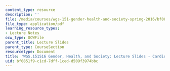 ```yaml
---
content_type: resource
description: ''
file: /media/courses/wgs-151-gender-health-and-society-spring-2016/bf0851f9c1cd7dff1cedd509f3974bbc_MITWGS_151S16_Week2.pdf
file_type: application/pdf
learning_resource_types:
- Lecture Notes
ocw_type: OCWFile
parent_title: Lecture Slides
parent_type: CourseSection
resourcetype: Document
title: 'WGS.151S16 Gender, Health, and Society: Lecture Slides - Cardiovascular Disease'
uid: bf0851f9-c1cd-7dff-1ced-d509f3974bbc
---
```

